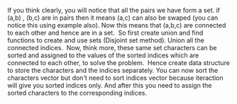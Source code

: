 If you think clearly, you will notice that all the pairs we have form a set.
if (a,b) , (b,c) are in pairs then it means (a,c) can also be swaped (you can notice this using example also).
Now this means that (a,b,c) are connected to each other and hence are in a set.
​
So first create union and find functions to create and use sets (Disjoint set method).
Union all the connected indices.
​
Now, think more, these same set characters can be sorted and
assigned to the values of the sorted indices which are connected
to each other, to solve the problem.
​
Hence create data structure to store the characters and the indices separately.
You can now sort the characters vector but don't need to sort indices vector
because iteraction will give you sorted indices only.
And after this you need to assign the sorted characters to the corresponding indices.